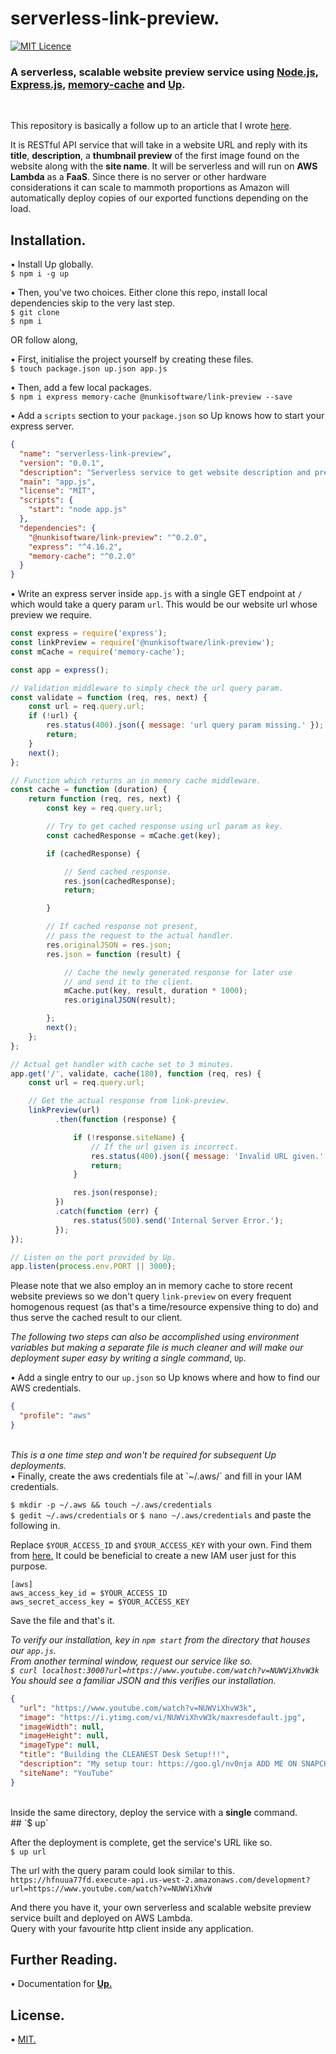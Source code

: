 # serverless-link-preview.

[![MIT Licence](https://badges.frapsoft.com/os/mit/mit.svg?v=103)](https://opensource.org/licenses/mit-license.php)

### A serverless, scalable website preview service using [Node.js](https://nodejs.org/en/), [Express.js](https://expressjs.com/), [memory-cache](https://github.com/ptarjan/node-cache) and [Up](https://github.com/apex/up).
<br />

This repository is basically a follow up to an article that I wrote [here](https://mustansirzia.com/posts/link-preview/).

It is RESTful API service that will take in a website URL and reply with its <b>title</b>, <b>description</b>, a <b>thumbnail preview</b> of the first image found on the website along with the <b>site name</b>. It will be serverless and will run on <b>AWS Lambda</b> as a <b>FaaS</b>. Since there is no server or other hardware considerations it can scale to mammoth proportions as Amazon will automatically deploy copies of our exported functions depending on the load.

## Installation.
• Install Up globally.<br />
`$ npm i -g up`

• Then, you've two choices. Either clone this repo, install local dependencies skip to the very last step.<br />
`$ git clone `<br />
`$ npm i`

OR follow along,

• First, initialise the project yourself by creating these files.<br />
`$ touch package.json up.json app.js`

• Then, add a few local packages.<br />
`$ npm i express memory-cache @nunkisoftware/link-preview --save`

• Add a `scripts` section to your `package.json` so Up knows how to start your express server.
```json
{
  "name": "serverless-link-preview",
  "version": "0.0.1",
  "description": "Serverless service to get website description and preview deployed on AWS Lambda.",
  "main": "app.js",
  "license": "MIT",
  "scripts": {
    "start": "node app.js"
  },
  "dependencies": {
    "@nunkisoftware/link-preview": "^0.2.0",
    "express": "^4.16.2",
    "memory-cache": "^0.2.0"
  }
}
```

• Write an express server inside `app.js` with a single GET endpoint at `/` which would take a query param `url`. This would be our website url whose preview we require.

```js
const express = require('express');
const linkPreview = require('@nunkisoftware/link-preview');
const mCache = require('memory-cache');

const app = express();

// Validation middleware to simply check the url query param.
const validate = function (req, res, next) {
    const url = req.query.url;
    if (!url) {
        res.status(400).json({ message: 'url query param missing.' });
        return;
    }
    next();
};

// Function which returns an in memory cache middleware.
const cache = function (duration) {
    return function (req, res, next) {
        const key = req.query.url;

        // Try to get cached response using url param as key.
        const cachedResponse = mCache.get(key);

        if (cachedResponse) {

            // Send cached response.
            res.json(cachedResponse);
            return;

        }

        // If cached response not present,
        // pass the request to the actual handler.
        res.originalJSON = res.json;
        res.json = function (result) {

            // Cache the newly generated response for later use
            // and send it to the client.
            mCache.put(key, result, duration * 1000);
            res.originalJSON(result);

        };
        next();
    };
};

// Actual get handler with cache set to 3 minutes.
app.get('/', validate, cache(180), function (req, res) {
    const url = req.query.url;

    // Get the actual response from link-preview.
    linkPreview(url)
          .then(function (response) {

              if (!response.siteName) {
                  // If the url given is incorrect.
                  res.status(400).json({ message: 'Invalid URL given.' });
                  return;
              }

              res.json(response);
          })
          .catch(function (err) {
              res.status(500).send('Internal Server Error.');
          });
});

// Listen on the port provided by Up.
app.listen(process.env.PORT || 3000);
```

Please note that we also employ an in memory cache to store recent website previews so we don't query `link-preview` on every frequent homogenous request (as that's a time/resource expensive thing to do) and thus serve the cached result to our client.

<i>The following two steps can also be accomplished using environment variables but making a separate file is much cleaner and will make our deployment super easy by writing a single command</i>, `Up`.<br />

• Add a single entry to our `up.json` so Up knows where and how to find our AWS credentials.
```json
{
  "profile": "aws"
}
```
<br />
<i>This is a one time step and won't be required for subsequent Up deployments.</i><br />
• Finally, create the aws credentials file at `~/.aws/` and fill in your IAM credentials.


`$ mkdir -p ~/.aws && touch ~/.aws/credentials`<br />
`$ gedit ~/.aws/credentials` or `$ nano ~/.aws/credentials` and paste the following in.<br />

Replace `$YOUR_ACCESS_ID` and `$YOUR_ACCESS_KEY` with your own. Find them from [here.](https://help.bittitan.com/hc/en-us/articles/115008255268-How-do-I-find-my-AWS-Access-Key-and-Secret-Access-Key-) It could be beneficial to create a new IAM user just for this purpose.

```
[aws]
aws_access_key_id = $YOUR_ACCESS_ID
aws_secret_access_key = $YOUR_ACCESS_KEY
```

Save the file and that's it.

<i>To verify our installation, key in `npm start` from the directory that houses our `app.js`.<br />
From another terminal window, request our service like so. <br />
`$ curl localhost:3000?url=https://www.youtube.com/watch?v=NUWViXhvW3k`
You should see a familiar JSON and this verifies our installation.</i>

```json
{
  "url": "https://www.youtube.com/watch?v=NUWViXhvW3k",
  "image": "https://i.ytimg.com/vi/NUWViXhvW3k/maxresdefault.jpg",
  "imageWidth": null,
  "imageHeight": null,
  "imageType": null,
  "title": "Building the CLEANEST Desk Setup!!!",
  "description": "My setup tour: https://goo.gl/nv0nja ADD ME ON SNAPCHAT TO STAY UP TO DATE WITH MY SETUP PROGRESS: Snapchat: Kenneth.YT or KDKHD SNAP CODE: http://kennethkre...",
  "siteName": "YouTube"
}
```
<br />
Inside the same directory, deploy the service with a <b>single</b> command. <br />
## `$ up`

After the deployment is complete, get the service's URL like so.<br />
`$ up url`<br />

The url with the query param could look similar to this. <br />
`https://hfnuua77fd.execute-api.us-west-2.amazonaws.com/development?url=https://www.youtube.com/watch?v=NUWViXhvW`

And there you have it, your own serverless and scalable website preview service built and deployed on AWS Lambda.<br />
Query with your favourite http client inside any application.

## Further Reading.
• Documentation for <b>[Up.](https://up.docs.apex.sh/#introduction)</b>

## License.
• [MIT.](https://github.com/MustansirZia/serverless-link-preview/blob/master/LICENSE.txt)
